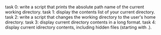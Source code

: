 task 0:  write a script that prints the absolute path name of the current working directory.
task 1:  display the contents list of your current directory.
task 2:  write a script that changes the working directory to the user's home directory.
task 3:  display current directory contents in a long format.
task 4:  display current idirectory contents, including hidden files (starting with .). 
